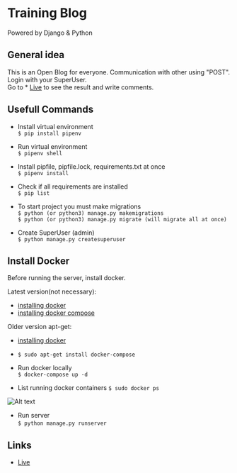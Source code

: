 # Training Blog
Powered by Django & Python

## General idea

This is an Open Blog for everyone. Communication with other using "POST".<br />
Login with your SuperUser.<br />
Go to * [Live](http://b5277.k.dedikuoti.lt:9999/) to see the result and write comments.

## Usefull Commands

* Install virtual environment<br />
`$ pip install pipenv`

* Run virtual environment<br />
`$ pipenv shell`

* Install pipfile, pipfile.lock, requirements.txt at once<br />
`$ pipenv install`

* Check if all requirements are installed<br />
`$ pip list`

* To start project you must make migrations<br />
`$ python (or python3) manage.py makemigrations`<br />
`$ python (or python3) manage.py migrate (will migrate all at once)`

* Create SuperUser (admin)<br />
`$ python manage.py createsuperuser`

## Install Docker

Before running the server, install docker.

Latest version(not necessary):
* [installing docker](https://www.digitalocean.com/community/tutorials/how-to-install-and-use-docker-on-ubuntu-18-04)
* [installing docker compose](https://docs.docker.com/compose/install/)

Older version apt-get:
* [installing docker](https://www.digitalocean.com/community/tutorials/how-to-install-and-use-docker-on-ubuntu-18-04)
* `$ sudo apt-get install docker-compose`

* Run docker locally<br />
`$ docker-compose up -d`

* List running docker containers
`$ sudo docker ps`

![Alt text](src/img/Container.png?raw=true "Container List")

* Run server<br />
`$ python manage.py runserver`

## Links

* [Live](http://b5277.k.dedikuoti.lt:9999/)

